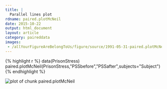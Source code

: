 ```yaml
---
title: |
  Parallel lines plot
rdname: paired.plotMcNeil
date: 2015-10-22
output: html_document
layout: article
category: paireddata
images:
 - /allYourFigureAreBelongToUs/figure/source/1991-05-31-paired.plotMcNeil//paired.plotMcNeil-1.png
---
```





{% highlight r %}
data(PrisonStress)
paired.plotMcNeil(PrisonStress,"PSSbefore","PSSafter",subjects="Subject")
{% endhighlight %}

![plot of chunk paired.plotMcNeil](/allYourFigureAreBelongToUs/figure/source/1991-05-31-paired.plotMcNeil/paired.plotMcNeil-1.png) 